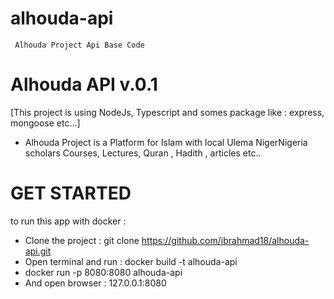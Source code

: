 # alhouda-api
     Alhouda Project Api Base Code 

# Alhouda API v.0.1 
  [This project is using NodeJs, Typescript and somes package like : express, mongoose etc...]

- Alhouda Project is a Platform for Islam with local Ulema NigerNigeria scholars Courses, Lectures, Quran , Hadith , articles etc..

# GET STARTED 
to run this app with docker : 
* Clone the project  : git clone https://github.com/ibrahmad18/alhouda-api.git
* Open terminal and run : docker build -t alhouda-api
* docker run -p 8080:8080 alhouda-api
* And open browser : 127.0.0.1:8080
